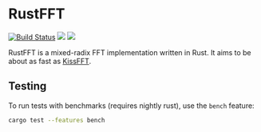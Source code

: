 # RustFFT

[![Build Status](https://travis-ci.org/awelkie/RustFFT.svg?branch=master)](https://travis-ci.org/awelkie/RustFFT)
[![](https://img.shields.io/crates/v/rustfft.svg)](https://crates.io/crates/rustfft)
[![](https://img.shields.io/crates/l/rustfft.svg)](https://crates.io/crates/rustfft)

RustFFT is a mixed-radix FFT implementation written in Rust. It aims to be about as fast as [KissFFT](http://kissfft.sourceforge.net/).

## Testing
To run tests with benchmarks (requires nightly rust), use the `bench` feature:
``` sh
cargo test --features bench
```
